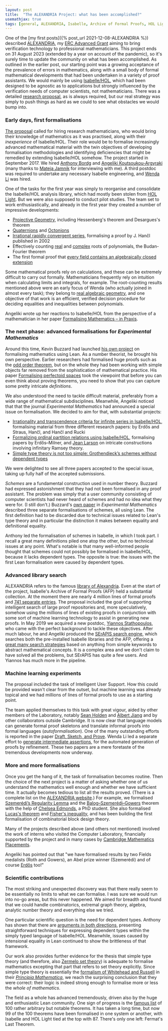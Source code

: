 ```yaml
---
layout: post
title:  "The ALEXANDRIA Project: what has been accomplished?"
usemathjax: true 
tags: [general, ALEXANDRIA, Isabelle, Archive of Formal Proofs, HOL Light, Principia Mathematica]
---
```


One of the [my first posts]({% post_url 2021-12-08-ALEXANDRIA %})
described [ALEXANDRIA](https://www.cl.cam.ac.uk/~lp15/Grants/Alexandria/),
my [ERC Advanced Grant](https://cordis.europa.eu/project/id/742178) aiming to bring verification technology to professional mathematicians.
This project ends on 31 August 2023 (extended by a year on account of the pandemic),
so it's surely time to update the community on what has been accomplished.
As outlined in the earlier post, our starting point was a growing acceptance
of the prevalence of errors in mathematics, 
along with a small body of formal mathematical developments
that had been undertaken in a variety of proof assistants.
We would mainly be using [Isabelle/HOL](https://isabelle.in.tum.de), which had been
designed to be agnostic as to applications but strongly influenced
by the verification needs of computer scientists, not mathematicians.
There was a detailed [research proposal](https://www.cl.cam.ac.uk/%7Elp15/Grants/Alexandria/Part-B2.pdf), as is always required,
but our real strategy was simply to push things as hard as we could
to see what obstacles we would bump into.

### Early days, first formalisations

[The proposal](https://www.cl.cam.ac.uk/~lp15/Grants/Alexandria/Part-B2.pdf) 
called for hiring research mathematicians, who would bring
their knowledge of mathematics as it was practised,
along with their *inexperience* of Isabelle/HOL. Their role would be
to formalise increasingly advanced mathematical material with the twin objectives of
developing formalisation methodologies and identifying deficiencies that might be remedied
by extending Isabelle/HOL somehow. The project started in September 2017.
We hired [Anthony Bordg](https://sites.google.com/site/anthonybordg/) 
and [Angeliki Koutsoukou-Argyraki](https://www.cl.cam.ac.uk/~ak2110/) 
(many thanks to [Mateja Jamnik](https://www.cl.cam.ac.uk/~mj201/) for interviewing with me).
A third postdoc was required to undertake any necessary Isabelle engineering,
and [Wenda Li](https://www.cst.cam.ac.uk/people/wl302) was hired.

One of the tasks for the first year was simply to reorganise and consolidate
the Isabelle/HOL analysis library, which had mostly been stolen from [HOL Light](https://www.cl.cam.ac.uk/~jrh13/hol-light).
But we were also supposed to conduct pilot studies.
The team set to work enthusiastically, and already in the first year
they created a number of impressive developments:
* [Projective Geometry](https://www.isa-afp.org/entries/Projective_Geometry.html), including Hessenberg's theorem and Desargues's theorem
* [Quaternions](https://www.isa-afp.org/entries/Quaternions.html) and [Octonions](https://www.isa-afp.org/entries/Octonions.html)
* [Irrational rapidly convergent series](https://www.isa-afp.org/entries/Irrationality_J_Hancl.html), formalising a proof by J. Hančl published in 2002
* Effectively counting [real](https://www.isa-afp.org/entries/Budan_Fourier.html) and [complex](https://www.isa-afp.org/entries/Count_Complex_Roots.html) roots of polynomials, the Budan-Fourier theorem
* The first formal proof that [every field contains an algebraically closed extension](https://rdcu.be/cIK3W)

Some mathematical proofs rely on calculations, and these can be extremely difficult
to carry out formally. Mathematicians frequently rely on intuition
when calculating limits and integrals, for example.
The root-counting results mentioned above were an early focus of Wenda
(who actually joined in almost every task);
they belong to
[real algebraic geometry](https://en.wikipedia.org/wiki/Real_algebraic_geometry),
and one objective of that work is an efficient, verified decision procedure for deciding
equalities and inequalities between polynomials.

Angeliki wrote up her reactions to Isabelle/HOL from the perspective of a mathematician in her paper [Formalising Mathematics – in Praxis](https://link.springer.com/article/10.1365/s13291-020-00221-1).

### The next phase: advanced formalisations for *Experimental Mathematics*
 
Around this time, Kevin Buzzard had launched 
[his own project](https://xenaproject.wordpress.com) on formalising mathematics
using Lean. As a number theorist, he brought his own perspective.
Earlier researchers had formalised huge proofs such as the
[odd order theorem](https://inria.hal.science/hal-00816699/document), 
but on the whole they had been working
with simple objects far removed from the sophistication of mathematical practice.
His paper [Formalising perfectoid spaces](https://arxiv.org/abs/1910.12320)
took the viewpoint that before you can even think about proving theorems,
you need to show that you can capture some pretty intricate *definitions*.

We also understood the need to tackle difficult material, preferably from a wide range
of mathematical subdisciplines. Meanwhile, Angeliki noticed that that the journal
*Experimental Mathematics* had announced a special issue on formalisation. We decided to aim for that, with substantial projects:
 
* [Irrationality and transcendence criteria for infinite series in Isabelle/HOL](https://doi.org/10.1080/10586458.2021.1980465), formalising material from three different research papers: by Erdős and Straus, Hančl, and Hančl and Rucki
* [Formalizing ordinal partition relations using Isabelle/HOL](https://doi.org/10.1080/10586458.2021.1980464), formalising papers by Erdős–Milner, and [Jean Larson](https://people.clas.ufl.edu/jal/) on intricate constructions involving infinitary Ramsey theory.
* [Simple type theory is not too simple: Grothendieck’s schemes without dependent types](https://doi.org/10.1080/10586458.2022.2062073)

We were delighted to see all three papers accepted to the special issue,
taking up fully half of the accepted submissions.

*Schemes* are a fundamental construction used in number theory.
Buzzard had expressed astonishment that they had not been formalised
in any proof assistant. The problem was simply that a user community 
consisting of computer scientists had never heard of schemes 
and had no idea what they were for. (I still don't.)
Buzzard's [own paper](https://doi.org/10.1080/10586458.2021.1983489) 
in *Experimental Mathematics* described three separate
formalisations of schemes, all using Lean. The first definition had to be discarded
due to technical issues related to Lean's type theory and in particular
the distinction it makes between equality and definitional equality.

Anthony led the formalisation of schemes in Isabelle, in which I took part.
I recall a great many definitions piled one atop the other,
but no technical issues at any point. What's notable is that many well-informed people thought
that schemes could not possibly be formalised in Isabelle/HOL, 
because it lacks dependent types.
The opposite is true: the issues with the first Lean formalisation
were caused by dependent types.

### Advanced library search

ALEXANDRIA refers to the famous 
[library of Alexandria](https://en.wikipedia.org/wiki/Library_of_Alexandria).
Even at the start of the project, Isabelle's Archive of Formal Proofs (AFP)
held a substantial collection. At the moment there are nearly 4 million lines of formal proofs
and [741 separate entries](https://www.isa-afp.org/statistics/).
The proposal included the goal of supporting intelligent search of large proof repositories
and, more speculatively, somehow using the millions of lines of existing proofs
in conjunction with some sort of machine learning technology to assist in generating
new proofs.
In May 2019 we acquired a new postdoc, [Yiannos Stathopoulos](https://www.cl.cam.ac.uk/~yas23/),
who came with the perfect background to tackle these objectives.
After much labour, he and Angeliki produced the 
[SErAPIS search engine](https://behemoth.cl.cam.ac.uk/search/), which searches
both the pre-installed Isabelle libraries and the AFP, 
offering a [great many search strategies](https://www.researchgate.net/publication/341655872_SErAPIS_A_Concept-Oriented_Search_Engine_for_the_Isabelle_Libraries_Based_on_Natural_Language) 
based on anything from simple keywords
to abstract mathematical concepts. It is a complex area and we don't claim to have solved
all the problems, but SErAPIS has quite a few users.
And Yiannos has much more in the pipeline.
 
### Machine learning experiments

The proposal included the task of Intelligent User Support.
How this could be provided wasn't clear from the outset,
but machine learning was already topical and we had millions of lines
of formal proofs to use as a starting point.

The team applied themselves to this task with great vigour,
aided by other members of the Laboratory, 
notably [Sean Holden](https://www.cl.cam.ac.uk/~sbh11/)
and [Albert Jiang](https://albertqjiang.github.io) and by other collaborators outside Cambridge. It is now clear that language models can generate formal proof skeletons
and translate informal proofs into formal languages (*autoformalisation*).
One of the many outstanding efforts is reported in the paper
[Draft, Sketch, and Prove](https://arxiv.org/abs/2210.12283).
Wenda Li led a separate effort to [generate intermediate assertions](https://openreview.net/forum?id=Pzj6fzU6wkj),
for the automated generation of proofs by refinement.
These two papers are a mere foretaste of the tremendous developments now underway.

### More and more formalisations

Once you get the hang of it, the task of formalisation becomes routine.
Then the choice of the next project is a matter of asking whether one of us
understand the mathematics well enough and whether we have sufficient time.
It actually becomes tedious to list all the results proved.
(There is a complete list on the [ALEXANDRIA website](https://www.cl.cam.ac.uk/~lp15/Grants/Alexandria/).)
For example, we formalised [Szemerédi’s Regularity Lemma](https://doi.org/10.1007/s10817-022-09650-2) 
and the [Balog–Szemerédi–Gowers](https://doi.org/10.1145/3573105.3575680) theorem
with the help of [Chelsea Edmonds](https://cledmonds.github.io), a PhD student.
She also formalised [Lucas's theorem](https://files.sketis.net/Isabelle_Workshop_2020/Isabelle_2020_paper_10.pdf) 
and [Fisher's inequality](https://doi.org/10.4230/LIPIcs.ITP.2022.11),
and has been building the first formalisation
of combinatorial block design theory. 

Many of the projects described above (and others not mentioned) involved
the work of interns who visited the Computer Laboratory, financially supported by the project
and in many cases by [Cambridge Mathematics Placements](https://www.maths.cam.ac.uk/opportunities/careers-for-mathematicians/summer-research-mathematics/cambridge-mathematics-placements-cmp).

Angeliki has pointed out that "we have formalised results by two Fields medalists 
(Roth and Gowers), an Abel prize winner (Szemerédi) 
and of course [Erdős](https://doi.org/10.1016/j.apal.2023.103246) too!"

### Scientific contributions

The most striking and unexpected discovery was that there really seem to be
essentially no limits to what we can formalise.
I was sure we would run into no-go areas, but this never happened.
We aimed for breadth and found that we could handle combinatorics, extremal graph theory,
algebra, analytic number theory and everything else we tried.

One particular scientific question is the need for dependent types.
Anthony has shown that there are 
[arguments in both directions](https://doi.org/10.1145/3573105.3575679),
presenting straightforward techniques for expressing dependent types
within the simply typed language of Isabelle/HOL. 
Meanwhile, issues caused by intensional equality in Lean continued to show
the brittleness of that framework.

Our work also provides further evidence for the thesis that simple type theory
(and therefore, also [Zermelo set theory](https://en.wikipedia.org/wiki/Zermelo_set_theory)) is adequate to formalise mathematics
excepting that part that refers to set theory explicitly.
Since simple type theory is essentially the [formalism of
Whitehead and Russell](/papers/Russells-mathematical-logic.pdf) 
in their [*Principia Mathematica*](https://plato.stanford.edu/entries/principia-mathematica/),
we reach the surprising conclusion
that they were correct: their logic is indeed strong enough
to formalise more or less the *whole of mathematics*.

The field as a whole has advanced tremendously, driven also by the huge
and enthusiastic Lean community. One sign of progress is the
[famous list](https://www.cs.ru.nl/~freek/100/) of 100 rather arbitrary
but notable theorems. It has taken a long time, but now 99 of the 100 theorems
have been formalised in one system or another, with Isabelle and HOL Light
tied at the top with 87. There's only one left: Fermat's Last Theorem.
